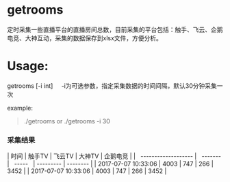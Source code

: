 # getrooms
定时采集一些直播平台的直播房间总数，目前采集的平台包括：触手、飞云、企鹅电竞、大神互动，采集的数据保存到xlsx文件，方便分析。

# Usage:
getrooms   [-i int]	
     -i为可选参数，指定采集数据的时间间隔，默认30分钟采集一次

example:
>./getrooms  or  ./getrooms -i 30


### 采集结果

|   时间                 |   触手TV  |   飞云TV   | 大神TV    | 企鹅电竞  |
|   ------------------- |   ------- |   -----   | --------- | --------  | 
|   2017-07-07 10:33:06 |   4003    |   747     |  266      |   3452    | 
|   2017-07-07 10:33:06 |   4003    |   747     |  266      |   3452    | 


